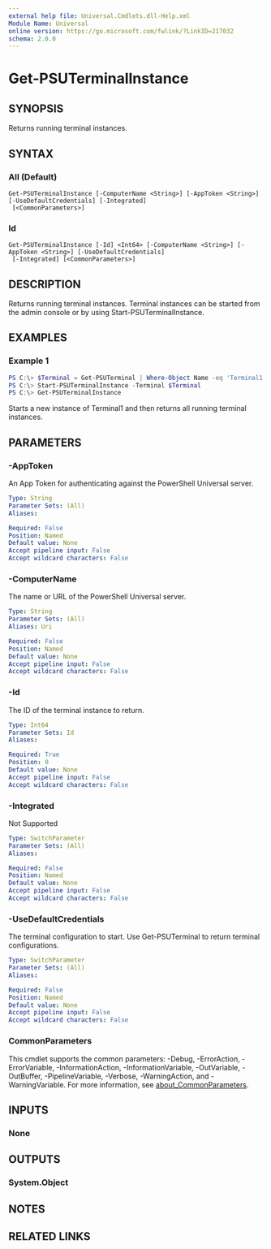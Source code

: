 ```yaml
---
external help file: Universal.Cmdlets.dll-Help.xml
Module Name: Universal
online version: https://go.microsoft.com/fwlink/?LinkID=217032
schema: 2.0.0
---
```


# Get-PSUTerminalInstance

## SYNOPSIS
Returns running terminal instances.

## SYNTAX

### All (Default)
```
Get-PSUTerminalInstance [-ComputerName <String>] [-AppToken <String>] [-UseDefaultCredentials] [-Integrated]
 [<CommonParameters>]
```

### Id
```
Get-PSUTerminalInstance [-Id] <Int64> [-ComputerName <String>] [-AppToken <String>] [-UseDefaultCredentials]
 [-Integrated] [<CommonParameters>]
```

## DESCRIPTION
Returns running terminal instances. Terminal instances can be started from the admin console or by using Start-PSUTerminalInstance.

## EXAMPLES

### Example 1
```powershell
PS C:\> $Terminal = Get-PSUTerminal | Where-Object Name -eq 'Terminal1'
PS C:\> Start-PSUTerminalInstance -Terminal $Terminal 
PS C:\> Get-PSUTerminalInstance
```

Starts a new instance of Terminal1 and then returns all running terminal instances.

## PARAMETERS

### -AppToken
An App Token for authenticating against the PowerShell Universal server. 

```yaml
Type: String
Parameter Sets: (All)
Aliases:

Required: False
Position: Named
Default value: None
Accept pipeline input: False
Accept wildcard characters: False
```

### -ComputerName
The name or URL of the PowerShell Universal server. 

```yaml
Type: String
Parameter Sets: (All)
Aliases: Uri

Required: False
Position: Named
Default value: None
Accept pipeline input: False
Accept wildcard characters: False
```

### -Id
The ID of the terminal instance to return.

```yaml
Type: Int64
Parameter Sets: Id
Aliases:

Required: True
Position: 0
Default value: None
Accept pipeline input: False
Accept wildcard characters: False
```

### -Integrated
Not Supported

```yaml
Type: SwitchParameter
Parameter Sets: (All)
Aliases:

Required: False
Position: Named
Default value: None
Accept pipeline input: False
Accept wildcard characters: False
```

### -UseDefaultCredentials
The terminal configuration to start. Use Get-PSUTerminal to return terminal configurations.

```yaml
Type: SwitchParameter
Parameter Sets: (All)
Aliases:

Required: False
Position: Named
Default value: None
Accept pipeline input: False
Accept wildcard characters: False
```

### CommonParameters
This cmdlet supports the common parameters: -Debug, -ErrorAction, -ErrorVariable, -InformationAction, -InformationVariable, -OutVariable, -OutBuffer, -PipelineVariable, -Verbose, -WarningAction, and -WarningVariable. For more information, see [about_CommonParameters](http://go.microsoft.com/fwlink/?LinkID=113216).

## INPUTS

### None

## OUTPUTS

### System.Object
## NOTES

## RELATED LINKS
